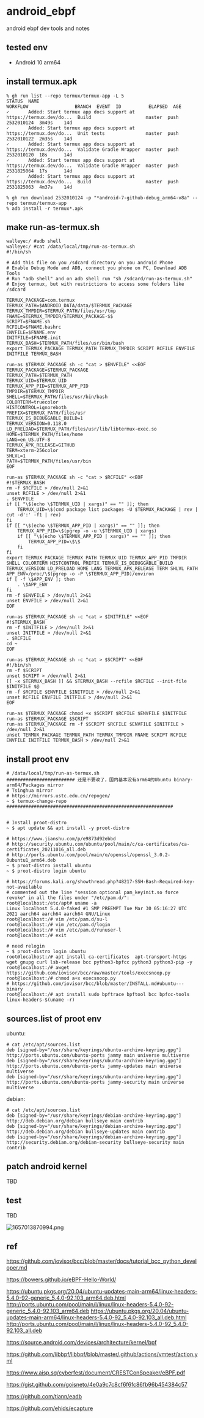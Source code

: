 # android_ebpf

android ebpf dev tools and notes

## tested env

- Android 10 arm64
## install termux.apk

```
% gh run list --repo termux/termux-app -L 5
STATUS  NAME                                                              WORKFLOW                 BRANCH  EVENT  ID          ELAPSED  AGE
✓       Added: Start termux app docs support at https://termux.dev/do...  Build                    master  push   2532010124  3m49s    14d
✓       Added: Start termux app docs support at https://termux.dev/do...  Unit tests               master  push   2532010122  2m35s    14d
✓       Added: Start termux app docs support at https://termux.dev/do...  Validate Gradle Wrapper  master  push   2532010120  18s      14d
✓       Added: Start termux app docs support at https://termux.dev/do...  Validate Gradle Wrapper  master  push   2531825064  17s      14d
✓       Added: Start termux app docs support at https://termux.dev/do...  Build                    master  push   2531825063  4m37s    14d

% gh run download 2532010124 -p "*android-7-github-debug_arm64-v8a" --repo termux/termux-app
% adb install -r termux*.apk
```

## make run-as-termux.sh

```
walleye:/ #adb shell
walleye:/ #cat /data/local/tmp/run-as-termux.sh
#!/bin/sh

# Add this file on you /sdcard directory on you android Phone
# Enable Debug Mode and ADB, connect you phone on PC, Download ADB Tools
# Run "adb shell" and on adb shell run "sh /sdcard/run-as-termux.sh"
# Enjoy termux, but with restrictions to access some folders like /sdcard

TERMUX_PACKAGE=com.termux
TERMUX_PATH=$ANDROID_DATA/data/$TERMUX_PACKAGE
TERMUX_TMPDIR=$TERMUX_PATH/files/usr/tmp
FNAME=$TERMUX_TMPDIR/$TERMUX_PACKAGE-$$
SCRIPT=$FNAME.sh
RCFILE=$FNAME.bashrc
ENVFILE=$FNAME.env
INITFILE=$FNAME.init
TERMUX_BASH=$TERMUX_PATH/files/usr/bin/bash
export TERMUX_PACKAGE TERMUX_PATH TERMUX_TMPDIR SCRIPT RCFILE ENVFILE INITFILE TERMUX_BASH

run-as $TERMUX_PACKAGE sh -c "cat > $ENVFILE" <<EOF
TERMUX_PACKAGE=$TERMUX_PACKAGE
TERMUX_PATH=$TERMUX_PATH
TERMUX_UID=$TERMUX_UID
TERMUX_APP_PID=$TERMUX_APP_PID
TMPDIR=$TERMUX_TMPDIR
SHELL=$TERMUX_PATH/files/usr/bin/bash
COLORTERM=truecolor
HISTCONTROL=ignoreboth
PREFIX=$TERMUX_PATH/files/usr
TERMUX_IS_DEBUGGABLE_BUILD=1
TERMUX_VERSION=0.118.0
LD_PRELOAD=$TERMUX_PATH/files/usr/lib/libtermux-exec.so
HOME=$TERMUX_PATH/files/home
LANG=en_US.UTF-8
TERMUX_APK_RELEASE=GITHUB
TERM=xterm-256color
SHLVL=1
PATH=$TERMUX_PATH/files/usr/bin
EOF

run-as $TERMUX_PACKAGE sh -c "cat > $RCFILE" <<EOF
#!$TERMUX_BASH
rm -f $RCFILE > /dev/null 2>&1
unset RCFILE > /dev/null 2>&1
. $ENVFILE
if [[ "\$(echo \$TERMUX_UID | xargs)" == "" ]]; then
	TERMUX_UID=\$(cmd package list packages -U $TERMUX_PACKAGE | rev | cut -d':' -f1 | rev)
fi
if [[ "\$(echo \$TERMUX_APP_PID | xargs)" == "" ]]; then
	TERMUX_APP_PID=\$(pgrep -o -u \$TERMUX_UID | xargs)
	if [[ "\$(echo \$TERMUX_APP_PID | xargs)" == "" ]]; then
		TERMUX_APP_PID=\$\$
	fi
fi
export TERMUX_PACKAGE TERMUX_PATH TERMUX_UID TERMUX_APP_PID TMPDIR SHELL COLORTERM HISTCONTROL PREFIX TERMUX_IS_DEBUGGABLE_BUILD TERMUX_VERSION LD_PRELOAD HOME LANG TERMUX_APK_RELEASE TERM SHLVL PATH
APP_ENV=/proc/\$(pgrep -o -P \$TERMUX_APP_PID)/environ
if [ -f \$APP_ENV ]; then
	. \$APP_ENV
fi
rm -f $ENVFILE > /dev/null 2>&1
unset ENVFILE > /dev/null 2>&1
EOF

run-as $TERMUX_PACKAGE sh -c "cat > $INITFILE" <<EOF
#!$TERMUX_BASH
rm -f $INITFILE > /dev/null 2>&1
unset INITFILE > /dev/null 2>&1
. $RCFILE
cd ~
EOF

run-as $TERMUX_PACKAGE sh -c "cat > $SCRIPT" <<EOF
#!/bin/sh
rm -f $SCRIPT
unset SCRIPT > /dev/null 2>&1
[[ -x $TERMUX_BASH ]] && $TERMUX_BASH --rcfile $RCFILE --init-file $INITFILE $@
rm -f $RCFILE $ENVFILE $INITFILE > /dev/null 2>&1
unset RCFILE ENVFILE INITFILE > /dev/null 2>&1
EOF

run-as $TERMUX_PACKAGE chmod +x $SCRIPT $RCFILE $ENVFILE $INITFILE
run-as $TERMUX_PACKAGE $SCRIPT
run-as $TERMUX_PACKAGE rm -f $SCRIPT $RCFILE $ENVFILE $INITFILE > /dev/null 2>&1
unset TERMUX_PACKAGE TERMUX_PATH TERMUX_TMPDIR FNAME SCRIPT RCFILE ENVFILE INITFILE TERMUX_BASH > /dev/null 2>&1
```

## install proot env

```
# /data/local/tmp/run-as-termux.sh
######################### 还是不要改了，国内基本没有arm64的Ubuntu binary-arm64/Packages mirror
# Tsinghua mirror
# https://mirrors.ustc.edu.cn/repogen/
~ $ termux-change-repo
#############################################################


# Install proot-distro
~ $ apt update && apt install -y proot-distro

# https://www.jianshu.com/p/e9873d92ebbd
# http://security.ubuntu.com/ubuntu/pool/main/c/ca-certificates/ca-certificates_20211016_all.deb
# http://ports.ubuntu.com/pool/main/o/openssl/openssl_3.0.2-0ubuntu1_arm64.deb
~ $ proot-distro install ubuntu
~ $ proot-distro login ubuntu

# https://forums.kali.org/showthread.php?48217-SSH-Bash-Required-key-not-available
# commented out the line "session optional pam_keyinit.so force revoke" in all the files under "/etc/pam.d/":
root@localhost:/etc/apt# uname -a
Linux localhost 5.4.0-faked #1 SMP PREEMPT Tue Mar 30 05:16:27 UTC 2021 aarch64 aarch64 aarch64 GNU/Linux
root@localhost:/# vim /etc/pam.d/su-l
root@localhost:/# vim /etc/pam.d/login
root@localhost:/# vim /etc/pam.d/runuser-l
root@localhost:/# exit

# need relogin
~ $ proot-distro login ubuntu
root@localhost:/# apt install ca-certificates  apt-transport-https wget gnupg curl lsb-release bcc python3-bpfcc python3 python3-pip -y
root@localhost:/# awget https://github.com/iovisor/bcc/raw/master/tools/execsnoop.py
root@localhost:/# chmod a+x execsnoop.py
# https://github.com/iovisor/bcc/blob/master/INSTALL.md#ubuntu---binary
root@localhost:/# apt install sudo bpftrace bpftool bcc bpfcc-tools linux-headers-$(uname -r)
```

##  sources.list of proot env

ubuntu:

```
# cat /etc/apt/sources.list
deb [signed-by="/usr/share/keyrings/ubuntu-archive-keyring.gpg"] http://ports.ubuntu.com/ubuntu-ports jammy main universe multiverse
deb [signed-by="/usr/share/keyrings/ubuntu-archive-keyring.gpg"] http://ports.ubuntu.com/ubuntu-ports jammy-updates main universe multiverse
deb [signed-by="/usr/share/keyrings/ubuntu-archive-keyring.gpg"] http://ports.ubuntu.com/ubuntu-ports jammy-security main universe multiverse
```

debian:

```
# cat /etc/apt/sources.list
deb [signed-by="/usr/share/keyrings/debian-archive-keyring.gpg"] http://deb.debian.org/debian bullseye main contrib
deb [signed-by="/usr/share/keyrings/debian-archive-keyring.gpg"] http://deb.debian.org/debian bullseye-updates main contrib
deb [signed-by="/usr/share/keyrings/debian-archive-keyring.gpg"] http://security.debian.org/debian-security bullseye-security main contrib
```

## patch android kernel

TBD

## test

TBD

![1657013870994.png](https://img1.imgtp.com/2022/07/05/1YcbnGJ0.png)

## ref

https://github.com/iovisor/bcc/blob/master/docs/tutorial_bcc_python_developer.md

https://bowers.github.io/eBPF-Hello-World/

https://ubuntu.pkgs.org/20.04/ubuntu-updates-main-arm64/linux-headers-5.4.0-92-generic_5.4.0-92.103_arm64.deb.html
http://ports.ubuntu.com/pool/main/l/linux/linux-headers-5.4.0-92-generic_5.4.0-92.103_arm64.deb
https://ubuntu.pkgs.org/20.04/ubuntu-updates-main-arm64/linux-headers-5.4.0-92_5.4.0-92.103_all.deb.html
http://ports.ubuntu.com/pool/main/l/linux/linux-headers-5.4.0-92_5.4.0-92.103_all.deb

https://source.android.com/devices/architecture/kernel/bpf

https://github.com/libbpf/libbpf/blob/master/.github/actions/vmtest/action.yml

https://www.aisp.sg/cyberfest/document/CRESTConSpeaker/eBPF.pdf

https://gist.github.com/goisneto/4e0a9c7c8cf6f6fc86fb96b454384c57

https://github.com/tiann/eadb

https://github.com/ehids/ecapture



